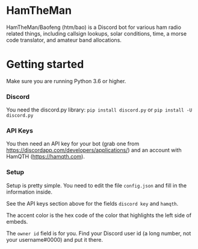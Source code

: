 # HamTheMan
HamTheMan/Baofeng (htm/bao) is a Discord bot for various ham radio related things, including callsign lookups, solar conditions, time, a morse code translator, and amateur band allocations.

# Getting started
Make sure you are running Python 3.6 or higher.

### Discord
You need the discord.py library: `pip install discord.py` or `pip install -U discord.py`

### API Keys
You then need an API key for your bot (grab one from https://discordapp.com/developers/applications/) and an account with HamQTH (https://hamqth.com).

### Setup
Setup is pretty simple. You need to edit the file `config.json` and fill in the information inside.

See the API keys section above for the fields `discord key` and `hamqth`.

The accent color is the hex code of the color that highlights the left side of embeds.

The `owner id` field is for you. Find your Discord user id (a long number, not your username#0000) and put it there.
